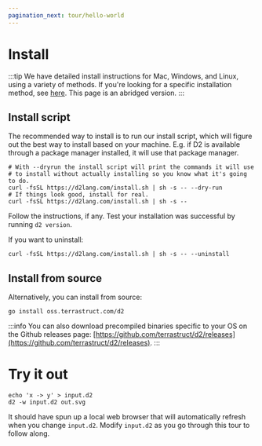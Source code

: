 ```yaml
---
pagination_next: tour/hello-world
---
```

# Install

:::tip
We have detailed install instructions for Mac, Windows, and Linux, using a variety of
methods. If you're looking for a specific installation method, see
[here](https://github.com/terrastruct/d2/blob/master/docs/INSTALL.md). This page is an
abridged version.
:::

## Install script

The recommended way to install is to run our install script, which will figure out the
best way to install based on your machine. E.g. if D2 is available through a package
manager installed, it will use that package manager.

```shell
# With --dryrun the install script will print the commands it will use
# to install without actually installing so you know what it's going to do.
curl -fsSL https://d2lang.com/install.sh | sh -s -- --dry-run
# If things look good, install for real.
curl -fsSL https://d2lang.com/install.sh | sh -s --
```

Follow the instructions, if any. Test your installation was successful by running `d2
version`.

If you want to uninstall:

```shell
curl -fsSL https://d2lang.com/install.sh | sh -s -- --uninstall
```

## Install from source

Alternatively, you can install from source:

```shell
go install oss.terrastruct.com/d2
```


:::info
You can also download precompiled binaries specific to your OS on the Github releases
page:
[https://github.com/terrastruct/d2/releases](https://github.com/terrastruct/d2/releases).
:::

# Try it out

```shell
echo 'x -> y' > input.d2
d2 -w input.d2 out.svg
```

It should have spun up a local web browser that will automatically refresh when you change
`input.d2`. Modify `input.d2` as you go through this tour to follow along.
